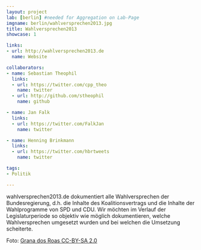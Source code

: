```yaml
---
layout: project
lab: [berlin] #needed for Aggregation on Lab-Page
imgname: berlin/wahlversprechen2013.jpg
title: Wahlversprechen2013
showcase: 1

links:
- url: http://wahlversprechen2013.de
  name: Website

collaborators:
- name: Sebastian Theophil
  links:
  - url: https://twitter.com/cpp_theo
    name: twitter
  - url: http://github.com/stheophil
    name: github

- name: Jan Falk
  links:
  - url: https://twitter.com/FalkJan
    name: twitter

- name: Henning Brinkmann
  links:
  - url: https://twitter.com/hbrtweets
    name: twitter

tags:
- Politik

---
```


wahlversprechen2013.de dokumentiert alle Wahlversprechen der Bundesregierung, d.h. die Inhalte des Koalitionsvertrags und die Inhalte der Wahlprogramme von SPD und CDU. Wir möchten im Verlauf der Legislaturperiode so objektiv wie möglich dokumentieren, welche Wahlversprechen umgesetzt wurden und bei welchen die Umsetzung scheiterte.

<p> Foto: <a href="http://www.flickr.com/photos/catcrispi/6213846884/">Grana dos Roas CC-BY-SA 2.0</a></p>
